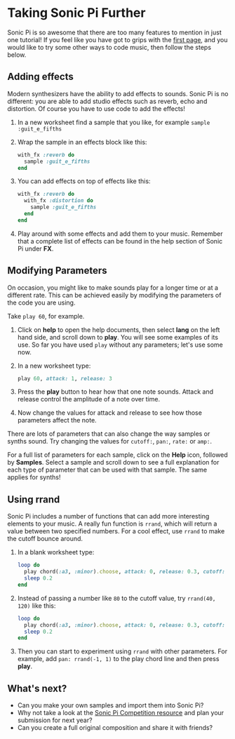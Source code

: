 # Taking Sonic Pi Further

Sonic Pi is so awesome that there are too many features to mention in just one tutorial! If you feel like you have got to grips with the [first page](worksheet.md), and you would like to try some other ways to code music, then follow the steps below.

## Adding effects

Modern synthesizers have the ability to add effects to sounds. Sonic Pi is no different: you are able to add studio effects such as reverb, echo and distortion. Of course you have to use code to add the effects!

1. In a new worksheet find a sample that you like, for example `sample :guit_e_fifths`

1. Wrap the sample in an effects block like this:
    
    ```ruby
    with_fx :reverb do
      sample :guit_e_fifths
    end
    ```
    
1. You can add effects on top of effects like this:

    ```ruby
    with_fx :reverb do
      with_fx :distortion do
        sample :guit_e_fifths
      end  
    end
    ```
    
1. Play around with some effects and add them to your music. Remember that a complete list of effects can be found in the help section of Sonic Pi under **FX**.

## Modifying Parameters

On occasion, you might like to make sounds play for a longer time or at a different rate. This can be achieved easily by modifying the parameters of the code you are using.

Take `play 60`, for example.

1. Click on **help** to open the help documents, then select **lang** on the left hand side, and scroll down to **play**. You will see some examples of its use. So far you have used `play` without any parameters; let's use some now.
1. In a new worksheet type:

    ```ruby
    play 60, attack: 1, release: 3
    ```
    
1. Press the **play** button to hear how that one note sounds. Attack and release control the amplitude of a note over time.

1. Now change the values for attack and release to see how those parameters affect the note.

There are lots of parameters that can also change the way samples or synths sound. Try changing the values for `cutoff:`, `pan:`, `rate:` or `amp:`. 

For a full list of parameters for each sample, click on the **Help** icon, followed by **Samples**. Select a sample and scroll down to see a full explanation for each type of parameter that can be used with that sample. The same applies for synths!

## Using rrand

Sonic Pi includes a number of functions that can add more interesting elements to your music. A really fun function is `rrand`, which will return a value between two specified numbers. For a cool effect, use `rrand` to make the cutoff bounce around.

1. In a blank worksheet type:

    ```ruby
    loop do
      play chord(:a3, :minor).choose, attack: 0, release: 0.3, cutoff: 80
      sleep 0.2
    end
    ```
    
1. Instead of passing  a number like `80` to the cutoff value, try `rrand(40, 120)` like this:

    ```ruby
    loop do
      play chord(:a3, :minor).choose, attack: 0, release: 0.3, cutoff: rrand(40, 120)
      sleep 0.2
    end
    ```
    
1. Then you can start to experiment using `rrand` with other parameters. For example, add `pan: rrand(-1, 1)` to the play chord line and then press **play**.    

## What's next?
- Can you make your own samples and import them into Sonic Pi?
- Why not take a look at the [Sonic Pi Competition resource](http://www.raspberrypi.org/learning/sonic-pi-competition-2014/) and plan your submission for next year?
- Can you create a full original composition and share it with friends?
